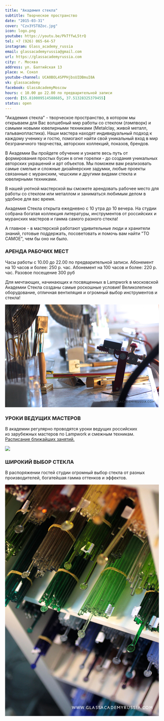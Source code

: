 ```yaml
---
title: "Академия стекла"
subtitle: Творческое пространство
date: "2015-03-31"
cover: "Czv3YST8Zoc.jpg"
icon: logo.png
youtube: https://youtu.be/PkTffwL5trQ
tel: +7 (926) 065-64-57
instagram: Glass_academy_russia
email: glassacademyrussia@gmail.com
url: https://glassacademyrussia.com
city: г. Москва
address: ул. Балтийская 13
place: м. Сокол
youtube-channel: UCA0BOL4SPPHjbsUIDBmuI8A
vk: glassacademy
facebook: GlassAcademyMoscow
hours: с 10.00 до 22.00 по предварительной записи
coord: [55.810009514588685, 37.51328325379455]
status: open
---
```


"Академия стекла" - творческое пространство, в котором мы открываем для Вас волшебный мир работы со стеклом (лэмпворк) и самыми новыми ювелирными техниками (Metalclay, живой металл, гальванопластика). Наши мастера находят индивидуальный подход к каждому ученику и гостю, помогают найти свой уникальный вход в мир безграничного творчества, авторских коллекций, показов, брендов.

В Академии Вы пройдете обучение и узнаете весь путь от формирования простых бусин в огне горелки - до создания уникальных авторских украшений и арт объектов. Мы поможем вам реализовать самые смелые и сложные дизайнерские задумки, любые проекты связанные с муранским, чешским и другими видами стекла и ювелирными техниками.

В нашей уютной мастерской вы сможете арендовать рабочее место для работы со стеклом или металлом и заниматься любимым делом в удобное для вас время.

Академия Стекла открыта ежедневно с 10 утра до 10 вечера.
На студии собрана богатая коллекция литературы, инструментов от российских и муранских мастеров и гамма самого разного стекла!

А главное - в мастерской работают удивительные люди и хранители знаний, готовые поддержать, посоветовать и помочь вам найти "ТО САМОЕ", чем бы оно ни было.

### АРЕНДА РАБОЧИХ МЕСТ

Часы работы с 10.00 до 22.00 по предварительной записи. Абонемент на 10 часов и более: 250 р. час. Абонемент на 100 часов и более: 220 р. час. Разовое посещение 300 руб

Для мечтающих, начинающих и посвященных в Lampwork в московской Академии Стекла созданы самые роскошные условия! Великолепное оборудование, отличная вентиляция и огромный выбор инструментов и стекла!

![](./images/16.jpg)

### УРОКИ ВЕДУЩИХ МАСТЕРОВ

В академии регулярно проводятся уроки ведущих российских из зарубежных мастеров по Lampwork и смежным техникам. [Расписание ближайших занятий.](http://www.glassacademyrussia.com/classes/)

![](./images/1410365623381-X5CDV169REVNELNTYY1X.jpg)

### ШИРОКИЙ ВЫБОР СТЕКЛА

В распоряжении гостей студии огромный выбор стекла от разных производителей, богатейшая гамма оттенков и эффектов.

![](./images/23.jpg)

<vimeo-embed link="https://vimeo.com/97861528" />
